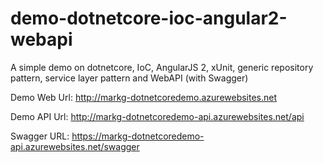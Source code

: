 # demo-dotnetcore-ioc-angular2-webapi
A simple demo on dotnetcore, IoC, AngularJS 2, xUnit, generic repository pattern, service layer pattern and WebAPI (with Swagger)

Demo Web Url: http://markg-dotnetcoredemo.azurewebsites.net

Demo API Url: http://markg-dotnetcoredemo-api.azurewebsites.net/api

Swagger URL: https://markg-dotnetcoredemo-api.azurewebsites.net/swagger

